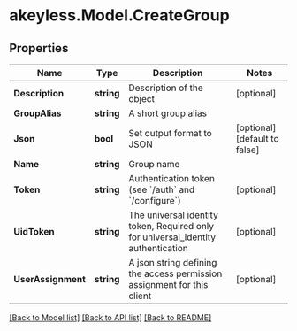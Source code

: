 # akeyless.Model.CreateGroup

## Properties

Name | Type | Description | Notes
------------ | ------------- | ------------- | -------------
**Description** | **string** | Description of the object | [optional] 
**GroupAlias** | **string** | A short group alias | 
**Json** | **bool** | Set output format to JSON | [optional] [default to false]
**Name** | **string** | Group name | 
**Token** | **string** | Authentication token (see &#x60;/auth&#x60; and &#x60;/configure&#x60;) | [optional] 
**UidToken** | **string** | The universal identity token, Required only for universal_identity authentication | [optional] 
**UserAssignment** | **string** | A json string defining the access permission assignment for this client | [optional] 

[[Back to Model list]](../README.md#documentation-for-models) [[Back to API list]](../README.md#documentation-for-api-endpoints) [[Back to README]](../README.md)

